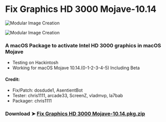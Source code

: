 # Fix Graphics HD 3000 Mojave-10.14

![Modular Image Creation](https://i25.servimg.com/u/f25/18/50/18/69/intel10.png)

![Modular Image Creation](https://i.servimg.com/u/f25/18/50/18/69/webp_n11.gif)


### A macOS Package to activate Intel HD 3000 graphics in macOS Mojave
- Testing on Hackintosh
- Working for macOS Mojave 10.14.(0-1-2-3-4-5) Including Beta

#### Credit: 
- Fix/Patch: dosdude1, AsentientBot
- Tester: chris1111, arcade33, ScreenZ, vladmvp, la7bab
- Packager: chris1111



### Download ➤ [Fix Graphics HD 3000 Mojave-10.14.pkg.zip](https://github.com/chris1111/Fix-Graphics-HD-3000-Mojave-10.14/releases/tag/V1)
